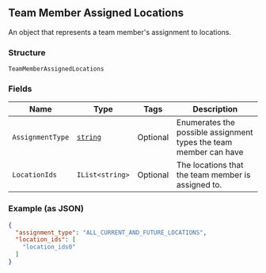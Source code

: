 ## Team Member Assigned Locations

An object that represents a team member's assignment to locations.

### Structure

`TeamMemberAssignedLocations`

### Fields

| Name | Type | Tags | Description |
|  --- | --- | --- | --- |
| `AssignmentType` | [`string`](/doc/models/team-member-assigned-locations-assignment-type.md) | Optional | Enumerates the possible assignment types the team member can have |
| `LocationIds` | `IList<string>` | Optional | The locations that the team member is assigned to. |

### Example (as JSON)

```json
{
  "assignment_type": "ALL_CURRENT_AND_FUTURE_LOCATIONS",
  "location_ids": [
    "location_ids0"
  ]
}
```

